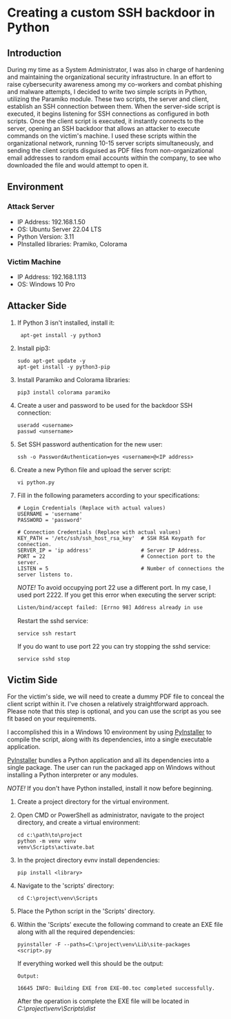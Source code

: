 # Creating a custom SSH backdoor in Python
## Introduction
During my time as a System Administrator, I was also in charge of hardening and maintaining the organizational security infrastructure. In an effort to raise cybersecurity awareness among my co-workers and combat phishing and malware attempts, I decided to write two simple scripts in Python, utilizing the Paramiko module. These two scripts, the server and client, establish an SSH connection between them. When the server-side script is executed, it begins listening for SSH connections as configured in both scripts. Once the client script is executed, it instantly connects to the server, opening an SSH backdoor that allows an attacker to execute commands on the victim's machine. I used these scripts within the organizational network, running 10-15 server scripts simultaneously, and sending the client scripts disguised as PDF files from non-organizational email addresses to random email accounts within the company, to see who downloaded the file and would attempt to open it.

## Environment
### Attack Server
- IP Address: 192.168.1.50
- OS: Ubuntu Server 22.04 LTS
- Python Version: 3.11
- PInstalled libraries: Pramiko, Colorama

### Victim Machine
- IP Address: 192.168.1.113
- OS: Windows 10 Pro

## Attacker Side
1. If Python 3 isn't installed, install it:
   ```
    apt-get install -y python3
   ```
   
2. Install pip3:
   ```
   sudo apt-get update -y
   apt-get install -y python3-pip
   ```
   
3. Install Paramiko and Colorama libraries:
   ```
   pip3 install colorama paramiko
   ```
   
4. Create a user and password to be used for the backdoor SSH connection:
   ```
   useradd <username>
   passwd <unsername>
   ```
   
5. Set SSH password authentication for the new user:
   ```
   ssh -o PasswordAuthentication=yes <username>@<IP address>
   ```
   
6. Create a new Python file and upload the server script:
   ```
   vi python.py
   ```
   
7. Fill in the following parameters according to your specifications:
   ```
   # Login Credentials (Replace with actual values)
   USERNAME = 'username'
   PASSWORD = 'password'
   
   # Connection Credentials (Replace with actual values)
   KEY_PATH = '/etc/ssh/ssh_host_rsa_key'  # SSH RSA Keypath for connection.
   SERVER_IP = 'ip address'                # Server IP Address.
   PORT = 22                               # Connection port to the server.
   LISTEN = 5                              # Number of connections the server listens to.
   ```
   
   *NOTE!* To avoid occupying port 22 use a different port. In my case, I used port 2222.
   If you get this error when executing the server script:
   ```sh
   Listen/bind/accept failed: [Errno 98] Address already in use
   ```
   Restart the sshd service:
   ```
   service ssh restart
   ```
   
   If you do want to use port 22 you can try stopping the sshd service:
   ```
   service sshd stop
   ```
   
## Victim Side
For the victim's side, we will need to create a dummy PDF file to conceal the client script within it. I've chosen a relatively straightforward approach. Please note that this step is optional, and you can use the script as you see fit based on your requirements.

I accomplished this in a Windows 10 environment by using [PyInstaller](https://pypi.org/project/pyinstaller/) to compile the script, along with its dependencies, into a single executable application.

[PyInstaller](https://pypi.org/project/pyinstaller/) bundles a Python application and all its dependencies into a single package. The user can run the packaged app on Windows without installing a Python interpreter or any modules.

*NOTE!* If you don't have Python installed, install it now before beginning.

1. Create a project directory for the virtual environment.
   
2. Open CMD or PowerShell as administrator, navigate to the project directory, and create a virtual environment:
   ```batch
   cd c:\path\to\project
   python -m venv venv
   venv\Scripts\activate.bat
   ```
   
3. In the project directory evnv install dependencies:
   ```
   pip install <library>
   ```
   
4. Navigate to the 'scripts' directory:
   ```
   cd C:\project\venv\Scripts
   ```

5. Place the Python script in the 'Scripts' directory.

6. Within the 'Scripts' execute the following command to create an EXE file along with all the required dependencies:
   ```
   pyinstaller -F --paths=C:\project\venv\Lib\site-packages <script>.py
   ```
   If everything worked well this should be the output:
   ```
   Output:

   16645 INFO: Building EXE from EXE-00.toc completed successfully.
   ```
   After the operation is complete the EXE file will be located in *C:\project\venv\Scripts\dist*

   



   




